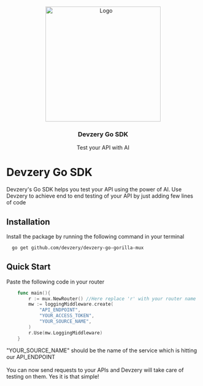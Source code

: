 <br />
<p align="center">

  <img src="https://github.com/devzery/devzery-go-gorilla-mux/assets/86240862/5081cc82-7389-401e-99f3-fd440ce630ad" alt="Logo" width="300" height="">



  <h3 align="center">Devzery Go SDK</h3>

  <p align="center">
    Test your API with AI
    <br />

</p>

# Devzery Go SDK

Devzery's Go SDK helps you test your API using the power of AI. 
Use Devzery to achieve end to end testing of your API by just adding few lines of code

## Installation

Install the package by running the following command in your terminal

```bash
  go get github.com/devzery/devzery-go-gorilla-mux
```



## Quick Start

Paste the following code in your router

```go
	func main(){
	    r := mux.NewRouter() //Here replace 'r' with your router name
		mw := loggingMiddleware.create(
			"API_ENDPOINT",
			"YOUR_ACCESS_TOKEN",
			"YOUR_SOURCE_NAME",
		)
		r.Use(mw.LoggingMiddleware)
	}
```
"YOUR_SOURCE_NAME" should be the name of the service which is hitting our API_ENDPOINT
<br/>
<br/>
You can now send requests to your APIs and Devzery will take care of testing on them. Yes it is that simple!

